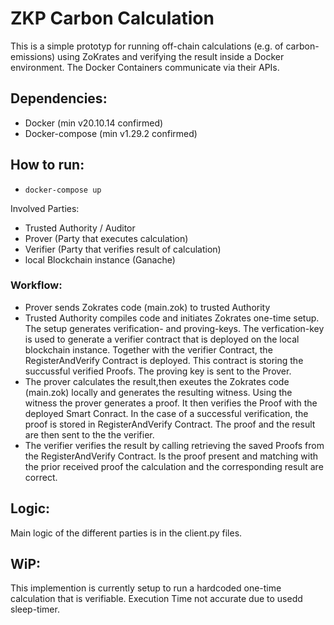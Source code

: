 # ZKP Carbon Calculation

This is a simple prototyp for running off-chain calculations (e.g. of carbon-emissions) using ZoKrates and verifying the result inside a Docker environment. The Docker Containers communicate via their APIs.

## Dependencies:
- Docker (min v20.10.14 confirmed)
- Docker-compose (min v1.29.2 confirmed)

## How to run:
- ```docker-compose up ```

Involved Parties: 
- Trusted Authority / Auditor
- Prover (Party that executes calculation)
- Verifier (Party that verifies result of calculation)
- local Blockchain instance (Ganache)

### Workflow:
- Prover sends Zokrates code (main.zok) to trusted Authority
- Trusted Authority compiles code and initiates Zokrates one-time setup. The setup generates verification- and proving-keys. The verfication-key is used to generate a verifier contract that is deployed on the local blockchain instance. Together with the verifier Contract, the RegisterAndVerify Contract is deployed. This contract is storing the succussful verified Proofs. The proving key is sent to the Prover.
- The prover calculates the result,then exeutes the Zokrates code (main.zok) locally and generates the resulting witness. Using the witness the prover generates a proof. It then verifies the Proof with the deployed Smart Conract. In the case of a successful verification, the proof is stored in RegisterAndVerify Contract. The proof and the result are then sent to the the verifier.
- The verifier verifies the result by calling retrieving the saved Proofs from the RegisterAndVerify Contract. Is the proof present and matching with the prior received proof the calculation and the corresponding result are correct.

## Logic:
Main logic of the different parties is in the client.py files. 

## WiP:
This implemention is currently setup to run a hardcoded one-time calculation that is verifiable. 
Execution Time not accurate due to usedd sleep-timer.